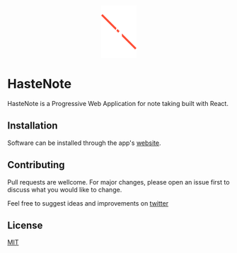 <p align="center">
    <img src="notes/LogoTransparent.png" width="80">
</p>

# HasteNote

HasteNote is a Progressive Web Application for note taking built with React.

## Installation

Software can be installed through the app's [website](https://hastenote-tau.vercel.app/).

## Contributing

Pull requests are wellcome. For major changes, please open an issue first to discuss what you would like to change.

Feel free to suggest ideas and improvements on [twitter](https://twitter.com/codeandjoy)

## License

[MIT](https://choosealicense.com/licenses/mit/)